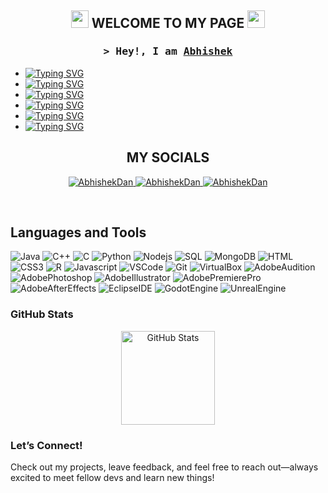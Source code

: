 <h2 align="center">
  <img src="https://media.giphy.com/media/hvRJCLFzcasrR4ia7z/giphy.gif" width="28">
 WELCOME TO MY PAGE
  <img src="https://media.giphy.com/media/hvRJCLFzcasrR4ia7z/giphy.gif" width="28">
</h2>

<h3 align="center">
        <samp>&gt; Hey!, I am
                <b><a target="_blank" href="">Abhishek</a></b>
        </samp>
</h3>

* <a href="https://git.io/typing-svg"><img src="https://readme-typing-svg.herokuapp.com?font=Special+Elite&pause=10000&color=0BF700&multiline=true&width=435&height=27&lines=Computer+Science+Major" alt="Typing SVG" /></a>
* <a href="https://git.io/typing-svg"><img src="https://readme-typing-svg.herokuapp.com?font=Special+Elite&pause=10000&color=0BF700&multiline=true&width=435&height=27&lines=Programmer" alt="Typing SVG" /></a>
* <a href="https://git.io/typing-svg"><img src="https://readme-typing-svg.herokuapp.com?font=Special+Elite&pause=10000&color=0BF700&multiline=true&width=435&height=27&lines=Gamer" alt="Typing SVG" /></a>
* <a href="https://git.io/typing-svg"><img src="https://readme-typing-svg.herokuapp.com?font=Special+Elite&pause=10000&color=0BF700&multiline=true&width=435&height=27&lines=Digital+Creator" alt="Typing SVG" /></a>
* <a href="https://git.io/typing-svg"><img src="https://readme-typing-svg.herokuapp.com?font=Special+Elite&pause=10000&color=0BF700&multiline=true&width=435&height=27&lines=Musician" alt="Typing SVG" /></a>
* <a href="https://git.io/typing-svg"><img src="https://readme-typing-svg.herokuapp.com?font=Special+Elite&pause=10000&color=0BF700&multiline=true&width=435&height=27&lines=Musician" alt="Typing SVG" /></a>

## 
<h2 align="center">
 MY SOCIALS
</h2>
<p align="center">
 <a href="https://instagram.com/_eshwar_" target="blank">
  <img src="https://img.shields.io/badge/-Instagram-e74c3c?style=flat&labelColor=e84393&logo=instagram&logoColor=white" alt="AbhishekDan" />
 </a>
 <a href="https://wa.me/18687109089" target="blank">
  <img src="https://img.shields.io/badge/WhatsApp-25D366?style=for-the-badge&logo=whatsapp&logoColor=white" alt="AbhishekDan" />
 </a>
 <a href="https://discordapp.com/users/311693470328684546" target="_blank">
  <img src="https://img.shields.io/badge/-Discord-607aa3?style=flat&labelColor=44658b&logo=Discord&logoColor=white" alt="AbhishekDan" />
 </a>
</p>
<br />

## Languages and Tools

![Java](https://img.shields.io/badge/Java-3C873A?style=for-the-badge&labelColor=black&logo=coffeescript&logoColor=F0DB4F) 
![C++](https://img.shields.io/badge/C++-007acc?style=for-the-badge&labelColor=black&logo=cplusplus&logoColor=007acc) 
![C](https://img.shields.io/badge/C-20232A?style=for-the-badge&logo=c&logoColor=61DAFB) 
![Python](https://img.shields.io/badge/Python-000000?style=for-the-badge&logo=python&logoColor=white) 
![Nodejs](https://img.shields.io/badge/Nodejs-3C873A?style=for-the-badge&labelColor=black&logo=node.js&logoColor=3C873A) 
![SQL](https://img.shields.io/badge/SQL-000000?style=for-the-badge&logo=mysql&logoColor=white) 
![MongoDB](https://img.shields.io/badge/MongoDB-4EA94B?style=for-the-badge&logo=mongodb&logoColor=white) 
![HTML](https://img.shields.io/badge/HTML5-E34F26?style=for-the-badge&logo=html5&logoColor=white) 
![CSS3](https://img.shields.io/badge/CSS3-1572B6?style=for-the-badge&logo=css3&logoColor=white) 
![R](https://img.shields.io/badge/R-CC6699?style=for-the-badge&logo=r&logoColor=white) 
![Javascript](https://img.shields.io/badge/Javascript-F0DB4F?style=for-the-badge&labelColor=black&logo=javascript&logoColor=F0DB4F) 
![VSCode](https://img.shields.io/badge/Visual_Studio-0078d7?style=for-the-badge&logo=visual%20studio&logoColor=white) 
![Git](https://img.shields.io/badge/Git-F05032?style=for-the-badge&logo=git&logoColor=white) 
![VirtualBox](https://img.shields.io/badge/VirtualBox-0170FE?style=for-the-badge&logo=virtualbox&logoColor=white) 
![AdobeAudition](https://img.shields.io/badge/Audition-F0DB4F?style=for-the-badge&labelColor=black&logo=adobeaudition&logoColor=F0DB4F) 
![AdobePhotoshop](https://img.shields.io/badge/Photoshop-007acc?style=for-the-badge&labelColor=black&logo=adobephotoshop&logoColor=007acc) 
![AdobeIllustrator](https://img.shields.io/badge/Illustrator-61DBFB?style=for-the-badge&labelColor=black&logo=adobeillustrator&logoColor=61DBFB) 
![AdobePremierePro](https://img.shields.io/badge/PremierPro-20232A?style=for-the-badge&logo=adobepremierepro&logoColor=61DAFB) 
![AdobeAfterEffects](https://img.shields.io/badge/AfterEffects-000000?style=for-the-badge&logo=adobeaftereffects&logoColor=white) 
![EclipseIDE](https://img.shields.io/badge/EclipseIDE-3C873A?style=for-the-badge&labelColor=black&logo=eclipseide&logoColor=3C873A) 
![GodotEngine](https://img.shields.io/badge/Godot-000000?style=for-the-badge&logo=godotengine&logoColor=white) 
![UnrealEngine](https://img.shields.io/badge/Unreal-4EA94B?style=for-the-badge&logo=unrealengine&logoColor=white)



### GitHub Stats  
<p align="center">
  <img src="https://github-readme-stats.vercel.app/api?username=AbhishekAEDan&show_icons=true&theme=radical" alt="GitHub Stats" height="150"/>
</p>

### Let’s Connect!  
Check out my projects, leave feedback, and feel free to reach out—always excited to meet fellow devs and learn new things!

